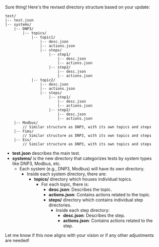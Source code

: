 Sure thing! Here's the revised directory structure based on your update:

```
test/
|-- test.json 
|-- systems/
    |-- DNP3/
        |-- topics/
            |-- topic1/
                |-- desc.json
                |-- actions.json
                |-- steps/
                    |-- step1/
                        |-- desc.json
                        |-- actions.json
                    |-- step2/
                        |-- desc.json
                        |-- actions.json
            |-- topic2/
                |-- desc.json
                |-- actions.json
                |-- steps/
                    |-- step1/
                        |-- desc.json
                        |-- actions.json
                    |-- step2/
                        |-- desc.json
                        |-- actions.json
    |-- Modbus/
        // Similar structure as DNP3, with its own topics and steps
    |-- Fims/
        // Similar structure as DNP3, with its own topics and steps
    |-- Ess/
        // Similar structure as DNP3, with its own topics and steps
```

- **test.json** describes the main test.
- **systems/** is the new directory that categorizes tests by system types like DNP3, Modbus, etc.
    - Each system (e.g., DNP3, Modbus) will have its own directory.
        - Inside each system directory, there are:
            - **topics/** directory which houses individual topics.
                - For each topic, there is:
                    - **desc.json**: Describes the topic.
                    - **actions.json**: Contains actions related to the topic.
                    - **steps/** directory which contains individual step directories.
                        - Inside each step directory:
                            - **desc.json**: Describes the step.
                            - **actions.json**: Contains actions related to the step.

Let me know if this now aligns with your vision or if any other adjustments are needed!